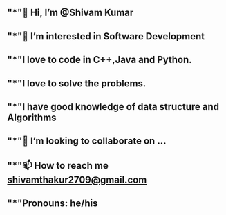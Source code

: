 ## "*"👋 Hi, I’m @Shivam Kumar
## "*"👀 I’m interested in Software Development
## "*"I love to code in C++,Java and Python.
## "*"I love to solve the problems.
## "*"I have good knowledge of data structure and Algorithms
## "*"💞️ I’m looking to collaborate on ...
## "*"📫 How to reach me shivamthakur2709@gmail.com
## "*"Pronouns: he/his

